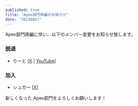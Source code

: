 ```yaml
---
published: true
title: "Apex部門再編のお知らせ"
date: "20230927"
---
```


Apex部門再編に伴い、以下のメンバー変更をお知らせ致します。

### 脱退

- りーと [[X](https://x.com/ri_tokun) | [YouTube](https://youtube.com/@user-nt8ls6tl3g)]

### 加入

- シュガー [[X](https://x.com/SQ0356)]

新しくなった Apex部門をよろしくお願いします！
